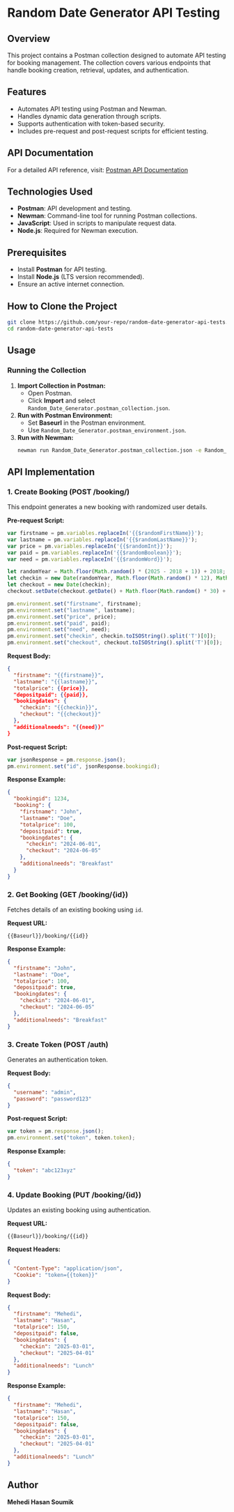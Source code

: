 # Random Date Generator API Testing

## Overview
This project contains a Postman collection designed to automate API testing for booking management. The collection covers various endpoints that handle booking creation, retrieval, updates, and authentication.

## Features
- Automates API testing using Postman and Newman.
- Handles dynamic data generation through scripts.
- Supports authentication with token-based security.
- Includes pre-request and post-request scripts for efficient testing.

## API Documentation
For a detailed API reference, visit: [Postman API Documentation](https://documenter.getpostman.com/view/41963861/2sAYXEDJ1d)

## Technologies Used
- **Postman**: API development and testing.
- **Newman**: Command-line tool for running Postman collections.
- **JavaScript**: Used in scripts to manipulate request data.
- **Node.js**: Required for Newman execution.

## Prerequisites
- Install **Postman** for API testing.
- Install **Node.js** (LTS version recommended).
- Ensure an active internet connection.

## How to Clone the Project
```sh
git clone https://github.com/your-repo/random-date-generator-api-tests.git
cd random-date-generator-api-tests
```

## Usage
### Running the Collection
1. **Import Collection in Postman:**
   - Open Postman.
   - Click **Import** and select `Random_Date_Generator.postman_collection.json`.
2. **Run with Postman Environment:**
   - Set **Baseurl** in the Postman environment.
   - Use `Random_Date_Generator.postman_environment.json`.
3. **Run with Newman:**
   ```sh
   newman run Random_Date_Generator.postman_collection.json -e Random_Date_Generator.postman_environment.json
   ```

## API Implementation

### 1. Create Booking (POST /booking/)
This endpoint generates a new booking with randomized user details.

**Pre-request Script:**
```javascript
var firstname = pm.variables.replaceIn('{{$randomFirstName}}');
var lastname = pm.variables.replaceIn('{{$randomLastName}}');
var price = pm.variables.replaceIn('{{$randomInt}}');
var paid = pm.variables.replaceIn('{{$randomBoolean}}');
var need = pm.variables.replaceIn('{{$randomWord}}');

let randomYear = Math.floor(Math.random() * (2025 - 2018 + 1)) + 2018;
let checkin = new Date(randomYear, Math.floor(Math.random() * 12), Math.floor(Math.random() * 28) + 1);
let checkout = new Date(checkin);
checkout.setDate(checkout.getDate() + Math.floor(Math.random() * 30) + 1);

pm.environment.set("firstname", firstname);
pm.environment.set("lastname", lastname);
pm.environment.set("price", price);
pm.environment.set("paid", paid);
pm.environment.set("need", need);
pm.environment.set("checkin", checkin.toISOString().split('T')[0]);
pm.environment.set("checkout", checkout.toISOString().split('T')[0]);
```

**Request Body:**
```json
{
  "firstname": "{{firstname}}",
  "lastname": "{{lastname}}",
  "totalprice": {{price}},
  "depositpaid": {{paid}},
  "bookingdates": {
    "checkin": "{{checkin}}",
    "checkout": "{{checkout}}"
  },
  "additionalneeds": "{{need}}"
}
```

**Post-request Script:**
```javascript
var jsonResponse = pm.response.json();
pm.environment.set("id", jsonResponse.bookingid);
```

**Response Example:**
```json
{
  "bookingid": 1234,
  "booking": {
    "firstname": "John",
    "lastname": "Doe",
    "totalprice": 100,
    "depositpaid": true,
    "bookingdates": {
      "checkin": "2024-06-01",
      "checkout": "2024-06-05"
    },
    "additionalneeds": "Breakfast"
  }
}
```

### 2. Get Booking (GET /booking/{id})
Fetches details of an existing booking using `id`.

**Request URL:**
```
{{Baseurl}}/booking/{{id}}
```

**Response Example:**
```json
{
  "firstname": "John",
  "lastname": "Doe",
  "totalprice": 100,
  "depositpaid": true,
  "bookingdates": {
    "checkin": "2024-06-01",
    "checkout": "2024-06-05"
  },
  "additionalneeds": "Breakfast"
}
```

### 3. Create Token (POST /auth)
Generates an authentication token.

**Request Body:**
```json
{
  "username": "admin",
  "password": "password123"
}
```

**Post-request Script:**
```javascript
var token = pm.response.json();
pm.environment.set("token", token.token);
```

**Response Example:**
```json
{
  "token": "abc123xyz"
}
```

### 4. Update Booking (PUT /booking/{id})
Updates an existing booking using authentication.

**Request URL:**
```
{{Baseurl}}/booking/{{id}}
```

**Request Headers:**
```json
{
  "Content-Type": "application/json",
  "Cookie": "token={{token}}"
}
```

**Request Body:**
```json
{
  "firstname": "Mehedi",
  "lastname": "Hasan",
  "totalprice": 150,
  "depositpaid": false,
  "bookingdates": {
    "checkin": "2025-03-01",
    "checkout": "2025-04-01"
  },
  "additionalneeds": "Lunch"
}
```

**Response Example:**
```json
{
  "firstname": "Mehedi",
  "lastname": "Hasan",
  "totalprice": 150,
  "depositpaid": false,
  "bookingdates": {
    "checkin": "2025-03-01",
    "checkout": "2025-04-01"
  },
  "additionalneeds": "Lunch"
}
```

## Author
**Mehedi Hasan Soumik**


